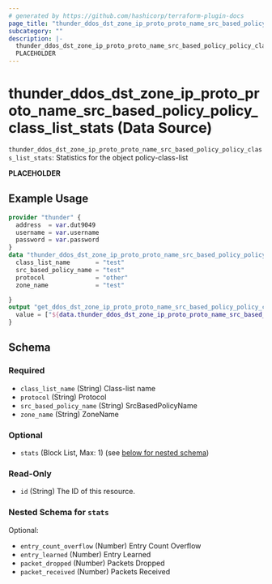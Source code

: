 ```yaml
---
# generated by https://github.com/hashicorp/terraform-plugin-docs
page_title: "thunder_ddos_dst_zone_ip_proto_proto_name_src_based_policy_policy_class_list_stats Data Source - terraform-provider-thunder"
subcategory: ""
description: |-
  thunder_ddos_dst_zone_ip_proto_proto_name_src_based_policy_policy_class_list_stats: Statistics for the object policy-class-list
  PLACEHOLDER
---
```


# thunder_ddos_dst_zone_ip_proto_proto_name_src_based_policy_policy_class_list_stats (Data Source)

`thunder_ddos_dst_zone_ip_proto_proto_name_src_based_policy_policy_class_list_stats`: Statistics for the object policy-class-list

__PLACEHOLDER__

## Example Usage

```terraform
provider "thunder" {
  address  = var.dut9049
  username = var.username
  password = var.password
}
data "thunder_ddos_dst_zone_ip_proto_proto_name_src_based_policy_policy_class_list_stats" "thunder_ddos_dst_zone_ip_proto_proto_name_src_based_policy_policy_class_list_stats" {
  class_list_name       = "test"
  src_based_policy_name = "test"
  protocol              = "other"
  zone_name             = "test"

}
output "get_ddos_dst_zone_ip_proto_proto_name_src_based_policy_policy_class_list_stats" {
  value = ["${data.thunder_ddos_dst_zone_ip_proto_proto_name_src_based_policy_policy_class_list_stats.thunder_ddos_dst_zone_ip_proto_proto_name_src_based_policy_policy_class_list_stats}"]
}
```

<!-- schema generated by tfplugindocs -->
## Schema

### Required

- `class_list_name` (String) Class-list name
- `protocol` (String) Protocol
- `src_based_policy_name` (String) SrcBasedPolicyName
- `zone_name` (String) ZoneName

### Optional

- `stats` (Block List, Max: 1) (see [below for nested schema](#nestedblock--stats))

### Read-Only

- `id` (String) The ID of this resource.

<a id="nestedblock--stats"></a>
### Nested Schema for `stats`

Optional:

- `entry_count_overflow` (Number) Entry Count Overflow
- `entry_learned` (Number) Entry Learned
- `packet_dropped` (Number) Packets Dropped
- `packet_received` (Number) Packets Received


